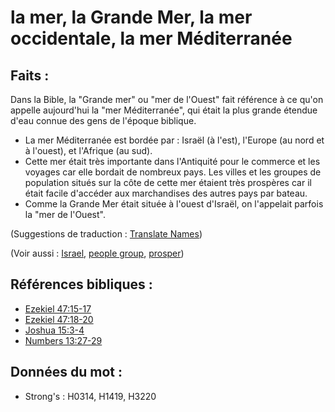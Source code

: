 # la mer, la Grande Mer, la mer occidentale, la mer Méditerranée

## Faits :

Dans la Bible, la "Grande mer" ou "mer de l'Ouest" fait référence à ce qu'on appelle aujourd'hui la "mer Méditerranée", qui était la plus grande étendue d'eau connue des gens de l'époque biblique.

* La mer Méditerranée est bordée par : Israël (à l'est), l'Europe (au nord et à l'ouest), et l'Afrique (au sud).
* Cette mer était très importante dans l'Antiquité pour le commerce et les voyages car elle bordait de nombreux pays. Les villes et les groupes de population situés sur la côte de cette mer étaient très prospères car il était facile d'accéder aux marchandises des autres pays par bateau.
* Comme la Grande Mer était située à l'ouest d'Israël, on l'appelait parfois la "mer de l'Ouest".

(Suggestions de traduction : [Translate Names](rc://en/ta/man/translate/translate-names))

(Voir aussi : [Israel](../kt/israel.md), [people group](../other/peoplegroup.md), [prosper](../other/prosper.md))

## Références bibliques :

* [Ezekiel 47:15-17](rc://en/tn/help/ezk/47/15)
* [Ezekiel 47:18-20](rc://en/tn/help/ezk/47/18)
* [Joshua 15:3-4](rc://en/tn/help/jos/15/03)
* [Numbers 13:27-29](rc://en/tn/help/num/13/27)

## Données du mot :

* Strong's : H0314, H1419, H3220
